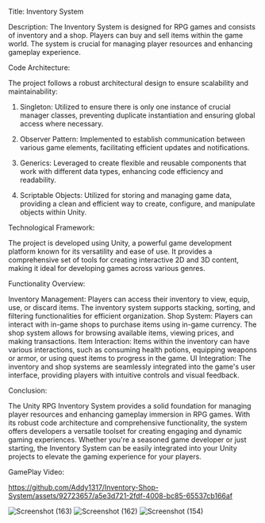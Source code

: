 Title:
Inventory System

Description:
The Inventory System is designed for RPG games and consists of inventory and a shop. Players can buy and sell items within the game world. The system is crucial for managing player resources and enhancing gameplay experience.

Code Architecture:

The project follows a robust architectural design to ensure scalability and maintainability:

1) Singleton: Utilized to ensure there is only one instance of crucial manager classes, preventing duplicate instantiation and ensuring global access where necessary.

2) Observer Pattern: Implemented to establish communication between various game elements, facilitating efficient updates and notifications.

3) Generics: Leveraged to create flexible and reusable components that work with different data types, enhancing code efficiency and readability.

4) Scriptable Objects: Utilized for storing and managing game data, providing a clean and efficient way to create, configure, and manipulate objects within Unity.

Technological Framework:

The project is developed using Unity, a powerful game development platform known for its versatility and ease of use. It provides a comprehensive set of tools for creating interactive 2D and 3D content, making it ideal for developing games across various genres.

Functionality Overview:

Inventory Management: Players can access their inventory to view, equip, use, or discard items. The inventory system supports stacking, sorting, and filtering functionalities for efficient organization.
Shop System: Players can interact with in-game shops to purchase items using in-game currency. The shop system allows for browsing available items, viewing prices, and making transactions.
Item Interaction: Items within the inventory can have various interactions, such as consuming health potions, equipping weapons or armor, or using quest items to progress in the game.
UI Integration: The inventory and shop systems are seamlessly integrated into the game's user interface, providing players with intuitive controls and visual feedback.

Conclusion:

The Unity RPG Inventory System provides a solid foundation for managing player resources and enhancing gameplay immersion in RPG games. With its robust code architecture and comprehensive functionality, the system offers developers a versatile toolset for creating engaging and dynamic gaming experiences. Whether you're a seasoned game developer or just starting, the Inventory System can be easily integrated into your Unity projects to elevate the gaming experience for your players.

GamePlay Video:

https://github.com/Addy1317/Inventory-Shop-System/assets/92723657/a5e3d721-2fdf-4008-bc85-65537cb166af

![Screenshot (163)](https://github.com/Addy1317/Inventory-Shop-System/assets/92723657/c88a3966-441a-48b9-9a0a-65c00c4a75ce)
![Screenshot (162)](https://github.com/Addy1317/Inventory-Shop-System/assets/92723657/c8b00244-10f0-4d01-b55f-c5af804524b8)
![Screenshot (154)](https://github.com/Addy1317/Inventory-Shop-System/assets/92723657/9747ca67-9c04-4a53-ba9f-bdd3d995dc46)

